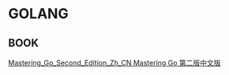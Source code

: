 # GOLANG

## BOOK

[Mastering_Go_Second_Edition_Zh_CN Mastering Go 第二版中文版](https://github.com/hantmac/Mastering_Go_Second_Edition_Zh_CN?tab=readme-ov-file)



